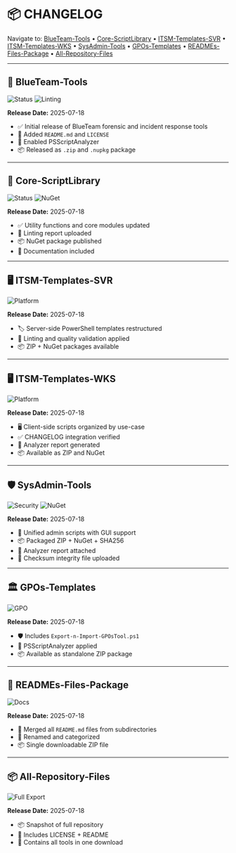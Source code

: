 # 📦 CHANGELOG

Navigate to:
[BlueTeam-Tools](#blueteam-tools) •
[Core-ScriptLibrary](#core-scriptlibrary) •
[ITSM-Templates-SVR](#itsm-templates-svr) •
[ITSM-Templates-WKS](#itsm-templates-wks) •
[SysAdmin-Tools](#sysadmin-tools) •
[GPOs-Templates](#gpos-templates) •
[READMEs-Files-Package](#readmes-files-package) •
[All-Repository-Files](#all-repository-files)

---

## 🧰 BlueTeam-Tools
![Status](https://img.shields.io/badge/status-active-success?style=flat-square)
![Linting](https://img.shields.io/badge/lint-passed-blue?style=flat-square)

**Release Date:** 2025-07-18  
- ✅ Initial release of BlueTeam forensic and incident response tools  
- 📄 Added `README.md` and `LICENSE`  
- 🧪 Enabled PSScriptAnalyzer  
- 📦 Released as `.zip` and `.nupkg` package  

---

## 🧩 Core-ScriptLibrary
![Status](https://img.shields.io/badge/version-2025.07-blue?style=flat-square)
![NuGet](https://img.shields.io/badge/nuget-enabled-purple?style=flat-square)

**Release Date:** 2025-07-18  
- ✅ Utility functions and core modules updated  
- 🧪 Linting report uploaded  
- 📦 NuGet package published  
- 📄 Documentation included  

---

## 🖥️ ITSM-Templates-SVR
![Platform](https://img.shields.io/badge/target-Windows%20Server-blue?style=flat-square)

**Release Date:** 2025-07-18  
- 🏷️ Server-side PowerShell templates restructured  
- 🧪 Linting and quality validation applied  
- 📦 ZIP + NuGet packages available  

---

## 🖥️ ITSM-Templates-WKS
![Platform](https://img.shields.io/badge/target-Windows%2010%2F11-green?style=flat-square)

**Release Date:** 2025-07-18  
- 🖥️ Client-side scripts organized by use-case  
- ✅ CHANGELOG integration verified  
- 🧪 Analyzer report generated  
- 📦 Available as ZIP and NuGet  

---

## 🛡️ SysAdmin-Tools
![Security](https://img.shields.io/badge/sha256-verified-success?style=flat-square)
![NuGet](https://img.shields.io/badge/nuget-published-purple?style=flat-square)

**Release Date:** 2025-07-18  
- 🔧 Unified admin scripts with GUI support  
- 📦 Packaged ZIP + NuGet + SHA256  
- 🧪 Analyzer report attached  
- 🔐 Checksum integrity file uploaded  

---

## 🏛️ GPOs-Templates
![GPO](https://img.shields.io/badge/GPO-extracted-orange?style=flat-square)

**Release Date:** 2025-07-18  
- 🛡️ Includes `Export-n-Import-GPOsTool.ps1`  
- 🧪 PSScriptAnalyzer applied  
- 📦 Available as standalone ZIP package  

---

## 📘 READMEs-Files-Package
![Docs](https://img.shields.io/badge/docs-aggregated-lightgrey?style=flat-square)

**Release Date:** 2025-07-18  
- 📘 Merged all `README.md` files from subdirectories  
- 📂 Renamed and categorized  
- 📦 Single downloadable ZIP file  

---

## 📦 All-Repository-Files
![Full Export](https://img.shields.io/badge/package-complete-blueviolet?style=flat-square)

**Release Date:** 2025-07-18  
- 📦 Snapshot of full repository  
- 📝 Includes LICENSE + README  
- 🧰 Contains all tools in one download
